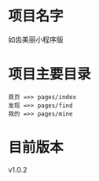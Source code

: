 # 项目名字

如齿美丽小程序版

# 项目主要目录
```
首页 =>> pages/index
发现 =>> pages/find
我的 =>> pages/mine
```

# 目前版本
v1.0.2